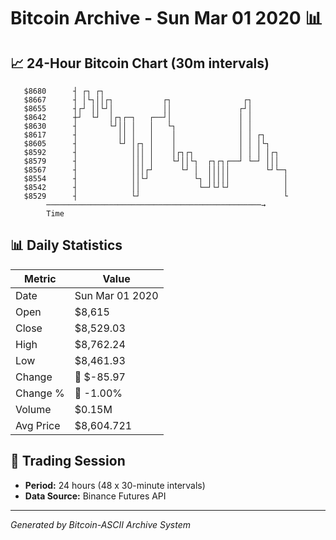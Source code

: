 # Bitcoin Archive - Sun Mar 01 2020 📊

## 📈 24-Hour Bitcoin Chart (30m intervals)

```
   $8680      ┤ ┌┐ ┌┐                                          
   $8667      ┤ │└┐││┌┐           ┌┐                ┌┐         
   $8655      ┤┌┘ ││└┘│           ││               ┌┘│         
   $8642      ┼┘  └┘  │┌┐┌─┐   ┌──┘│               │ │         
   $8630      ┤       └┘││ │   │   └┐              │ │         
   $8617      ┤         ││ │   │    │              │ │ ┌┐      
   $8605      ┤         └┘ │┌┐ │    │              │ │ │└┐     
   $8592      ┤            │││ │    │┌┐┌┐          │ │ │ │┌┐   
   $8579      ┤            │││ │    └┘││└┐  ┌┐┌┐┌──┘ └─┘ │││   
   $8567      ┤            │││┌┘      └┘ │  │││││        └┘└─┐ 
   $8554      ┤            ││└┘          └┐ │││││            │ 
   $8542      ┤            ││             └─┘└┘└┘            │ 
   $8529      ┤            └┘                                └ 
        ────────────────────────────────────────────────→
        Time
```

## 📊 Daily Statistics

| Metric | Value |
|--------|-------|
| Date | Sun Mar 01 2020 |
| Open | $8,615 |
| Close | $8,529.03 |
| High | $8,762.24 |
| Low | $8,461.93 |
| Change | 🔴 $-85.97 |
| Change % | 🔴 -1.00% |
| Volume | $0.15M |
| Avg Price | $8,604.721 |

## 📅 Trading Session

- **Period:** 24 hours (48 x 30-minute intervals)
- **Data Source:** Binance Futures API

---
*Generated by Bitcoin-ASCII Archive System*
